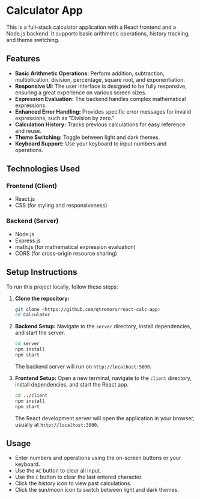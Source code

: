 # Calculator App

This is a full-stack calculator application with a React frontend and a Node.js backend. It supports basic arithmetic operations, history tracking, and theme switching.

## Features

- **Basic Arithmetic Operations:** Perform addition, subtraction, multiplication, division, percentage, square root, and exponentiation.
- **Responsive UI:** The user interface is designed to be fully responsive, ensuring a great experience on various screen sizes.
- **Expression Evaluation:** The backend handles complex mathematical expressions.
- **Enhanced Error Handling:** Provides specific error messages for invalid expressions, such as "Division by zero."
- **Calculation History:** Tracks previous calculations for easy reference and reuse.
- **Theme Switching:** Toggle between light and dark themes.
- **Keyboard Support:** Use your keyboard to input numbers and operations.

## Technologies Used

### Frontend (Client)
- React.js
- CSS (for styling and responsiveness)

### Backend (Server)
- Node.js
- Express.js
- math.js (for mathematical expression evaluation)
- CORS (for cross-origin resource sharing)

## Setup Instructions

To run this project locally, follow these steps:

1.  **Clone the repository:**
    ```bash
    git clone <https://github.com/qtremors/react-calc-app>
    cd Calculator
    ```

2.  **Backend Setup:**
    Navigate to the `server` directory, install dependencies, and start the server.
    ```bash
    cd server
    npm install
    npm start
    ```
    The backend server will run on `http://localhost:5000`.

3.  **Frontend Setup:**
    Open a new terminal, navigate to the `client` directory, install dependencies, and start the React app.
    ```bash
    cd ../client
    npm install
    npm start
    ```
    The React development server will open the application in your browser, usually at `http://localhost:3000`.

## Usage

- Enter numbers and operations using the on-screen buttons or your keyboard.
- Use the `AC` button to clear all input.
- Use the `C` button to clear the last entered character.
- Click the history icon to view past calculations.
- Click the sun/moon icon to switch between light and dark themes.

